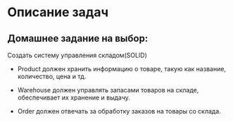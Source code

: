 # Описание задач


## **Домашнее задание на выбор:**

Создать систему управления складом(SOLID)

- Product должен хранить информацию о товаре, такую как название, количество, цена и тд.

- Warehouse должен управлять запасами товаров на складе, обеспечивает их хранение и выдачу.

- Order должен отвечать за обработку заказов на товары со склада.

